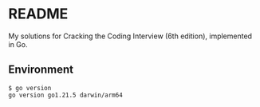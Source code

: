 # README

My solutions for Cracking the Coding Interview (6th edition), implemented in Go.

## Environment

```shell
$ go version
go version go1.21.5 darwin/arm64
```
